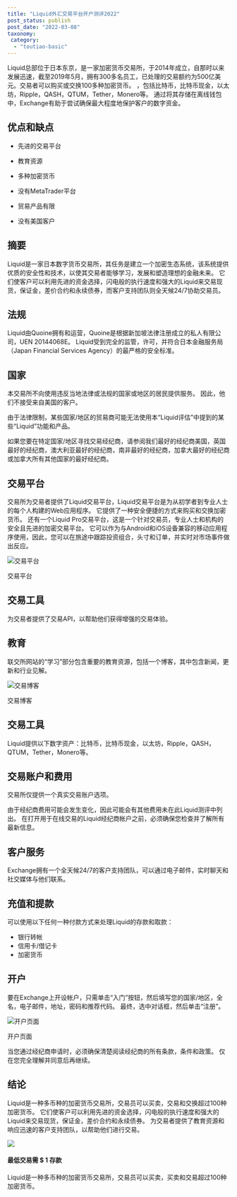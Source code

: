 ```yaml
---
title: "Liquid外汇交易平台开户测评2022"
post_status: publish
post_date: "2022-03-08"
taxonomy:
 category: 
  - "toutiao-basic"
---
```


Liquid总部位于日本东京，是一家加密货币交易所，于2014年成立，自那时以来发展迅速，截至2019年5月，拥有300多名员工，已处理的交易额约为500亿美元。交易者可以购买或交换100多种加密货币。 ，包括比特币，比特币现金，以太坊，Ripple，QASH，QTUM，Tether，Monero等。 通过将其存储在离线钱包中，Exchange有助于尝试确保最大程度地保护客户的数字资金。

## 优点和缺点

- 先进的交易平台
    
- 教育资源
    
- 多种加密货币
    
- 没有MetaTrader平台
    
- 贸易产品有限
    
- 没有美国客户
    

## 摘要

Liquid是一家日本数字货币交易所，其任务是建立一个加密生态系统，该系统提供优质的安全性和技术，以使其交易者能够学习，发展和塑造理想的金融未来。 它们使客户可以利用先进的资金选择，闪电般的执行速度和强大的Liquid来交易现货，保证金，差价合约和永续债券，而客户支持团队则全天候24/7协助交易员。

## 法规

Liquid由Quoine拥有和运营，Quoine是根据新加坡法律注册成立的私人有限公司，UEN 20144068E。 Liquid受到完全的监管，许可，并符合日本金融服务局（Japan Financial Services Agency）的最严格的安全标准。

## 国家

本交易所不向使用违反当地法律或法规的国家或地区的居民提供服务。 因此，他们不接受来自美国的客户。

由于法律限制，某些国家/地区的贸易商可能无法使用本“Liquid评估”中提到的某些“Liquid”功能和产品。

如果您要在特定国家/地区寻找交易经纪商，请参阅我们最好的经纪商美国，英国最好的经纪商，澳大利亚最好的经纪商，南非最好的经纪商，加拿大最好的经纪商或加拿大所有其他国家的最好经纪商。

## 交易平台

交易所为交易者提供了Liquid交易平台，Liquid交易平台是为从初学者到专业人士的每个人构建的Web应用程序。 它提供了一种安全便捷的方式来购买和交换加密货币。 还有一个Liquid Pro交易平台，这是一个针对交易员，专业人士和机构的安全且先进的加密交易平台。 它可以作为与Android和iOS设备兼容的移动应用程序使用，因此，您可以在旅途中跟踪投资组合，头寸和订单，并实时对市场事件做出反应。

![交易平台](https://cdn.fendou.la/funstoutiao/2020/11/Liquid-Review-Trading-Platform-886x1024.jpg "交易平台")

交易平台

## 交易工具

为交易者提供了交易API，以帮助他们获得增强的交易体验。

## 教育

联交所网站的“学习”部分包含重要的教育资源，包括一个博客，其中包含新闻，更新和行业见解。

![交易博客](https://cdn.fendou.la/funstoutiao/2020/11/Liquid-Review-Trading-Blog.jpg "交易博客")

交易博客

## 交易工具

Liquid提供以下数字资产：比特币，比特币现金，以太坊，Ripple，QASH，QTUM，Tether，Monero等。

## 交易账户和费用

交易所仅提供一个真实交易账户选项。

由于经纪商费用可能会发生变化，因此可能会有其他费用未在此Liquid测评中列出。 在打开用于在线交易的Liquid经纪商帐户之前，必须确保您检查并了解所有最新信息。

## 客户服务

Exchange拥有一个全天候24/7的客户支持团队，可以通过电子邮件，实时聊天和社交媒体与他们联系。

## 充值和提款

可以使用以下任何一种付款方式来处理Liquid的存款和取款：

- 银行转帐
- 信用卡/借记卡
- 加密货币

## 开户

要在Exchange上开设帐户，只需单击“入门”按钮，然后填写您的国家/地区，全名，电子邮件，地址，密码和推荐代码。 最终，选中对话框，然后单击“注册”。

![开户页面](https://cdn.fendou.la/funstoutiao/2020/11/Liquid-Review-Account-Opening-Page.jpg "开户页面")

开户页面

当您通过经纪商申请时，必须确保清楚阅读经纪商的所有条款，条件和政策。 仅在您完全理解并同意后再继续。

## 结论

Liquid是一种多币种的加密货币交易所，交易员可以买卖，交易和交换超过100种加密货币。 它们使客户可以利用先进的资金选择，闪电般的执行速度和强大的Liquid来交易现货，保证金，差价合约和永续债券。 为交易者提供了教育资源和响应迅速的客户支持团队，以帮助他们进行交易。

![](https://cdn.fendou.la/funstoutiao/2020/11/Liquid-Logo.png)

#### 最低交易需 $ 1 存款

Liquid是一种多币种的加密货币交易所，交易员可以买卖，买卖和交易超过100种加密货币。
